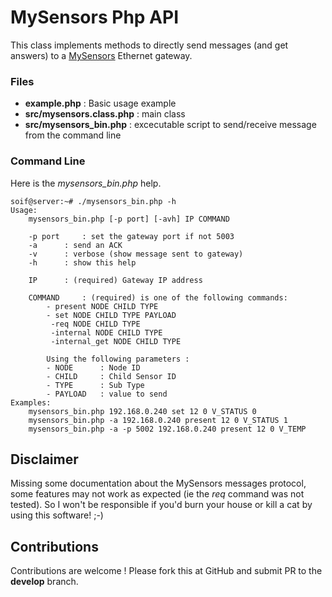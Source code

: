 # MySensors Php API

This class implements methods to directly send messages (and get answers) to a [MySensors](http://www.mysensors.org) Ethernet gateway.


### Files
- **example.php** : Basic usage example
- **src/mysensors.class.php** : main class
- **src/mysensors_bin.php** : excecutable script to send/receive message from the command line


### Command Line
Here is the *mysensors_bin.php* help.

	soif@server:~# ./mysensors_bin.php -h
	Usage: 
		mysensors_bin.php [-p port] [-avh] IP COMMAND
	
		-p port 	: set the gateway port if not 5003
		-a		: send an ACK
		-v 		: verbose (show message sent to gateway)
		-h 		: show this help
	
		IP		: (required) Gateway IP address

		COMMAND		: (required) is one of the following commands:
			- present NODE CHILD TYPE
			- set NODE CHILD TYPE PAYLOAD
			 -req NODE CHILD TYPE
			 -internal NODE CHILD TYPE
			 -internal_get NODE CHILD TYPE

			Using the following parameters :
			- NODE 		: Node ID
			- CHILD		: Child Sensor ID
			- TYPE		: Sub Type
			- PAYLOAD	: value to send
	Examples:
		mysensors_bin.php 192.168.0.240 set 12 0 V_STATUS 0	
		mysensors_bin.php -a 192.168.0.240 present 12 0 V_STATUS 1
		mysensors_bin.php -a -p 5002 192.168.0.240 present 12 0 V_TEMP

## Disclaimer
Missing some documentation about the MySensors messages protocol, some features may not work as expected (ie the *req* command was not tested). So I won't be responsible if you'd burn your house or kill a cat by using this software! ;-)

## Contributions
Contributions are welcome ! Please fork this at GitHub and submit PR to the **develop** branch.